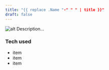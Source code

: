 ```yaml
---
title: "{{ replace .Name "-" " " | title }}"
draft: false
---
```

![alt]( //via.placeholder.com/640x150 )
Description...
### Tech used
* item
* item
* item